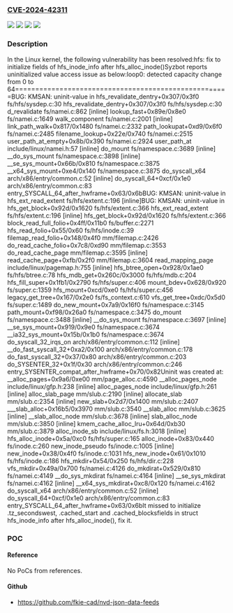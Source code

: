 ### [CVE-2024-42311](https://cve.mitre.org/cgi-bin/cvename.cgi?name=CVE-2024-42311)
![](https://img.shields.io/static/v1?label=Product&message=Linux&color=blue)
![](https://img.shields.io/static/v1?label=Version&message=&color=brightgreen)
![](https://img.shields.io/static/v1?label=Version&message=1da177e4c3f41524e886b7f1b8a0c1fc7321cac2%20&color=brightgreen)
![](https://img.shields.io/static/v1?label=Vulnerability&message=n%2Fa&color=blue)

### Description

In the Linux kernel, the following vulnerability has been resolved:hfs: fix to initialize fields of hfs_inode_info after hfs_alloc_inode()Syzbot reports uninitialized value access issue as below:loop0: detected capacity change from 0 to 64=====================================================BUG: KMSAN: uninit-value in hfs_revalidate_dentry+0x307/0x3f0 fs/hfs/sysdep.c:30 hfs_revalidate_dentry+0x307/0x3f0 fs/hfs/sysdep.c:30 d_revalidate fs/namei.c:862 [inline] lookup_fast+0x89e/0x8e0 fs/namei.c:1649 walk_component fs/namei.c:2001 [inline] link_path_walk+0x817/0x1480 fs/namei.c:2332 path_lookupat+0xd9/0x6f0 fs/namei.c:2485 filename_lookup+0x22e/0x740 fs/namei.c:2515 user_path_at_empty+0x8b/0x390 fs/namei.c:2924 user_path_at include/linux/namei.h:57 [inline] do_mount fs/namespace.c:3689 [inline] __do_sys_mount fs/namespace.c:3898 [inline] __se_sys_mount+0x66b/0x810 fs/namespace.c:3875 __x64_sys_mount+0xe4/0x140 fs/namespace.c:3875 do_syscall_x64 arch/x86/entry/common.c:52 [inline] do_syscall_64+0xcf/0x1e0 arch/x86/entry/common.c:83 entry_SYSCALL_64_after_hwframe+0x63/0x6bBUG: KMSAN: uninit-value in hfs_ext_read_extent fs/hfs/extent.c:196 [inline]BUG: KMSAN: uninit-value in hfs_get_block+0x92d/0x1620 fs/hfs/extent.c:366 hfs_ext_read_extent fs/hfs/extent.c:196 [inline] hfs_get_block+0x92d/0x1620 fs/hfs/extent.c:366 block_read_full_folio+0x4ff/0x11b0 fs/buffer.c:2271 hfs_read_folio+0x55/0x60 fs/hfs/inode.c:39 filemap_read_folio+0x148/0x4f0 mm/filemap.c:2426 do_read_cache_folio+0x7c8/0xd90 mm/filemap.c:3553 do_read_cache_page mm/filemap.c:3595 [inline] read_cache_page+0xfb/0x2f0 mm/filemap.c:3604 read_mapping_page include/linux/pagemap.h:755 [inline] hfs_btree_open+0x928/0x1ae0 fs/hfs/btree.c:78 hfs_mdb_get+0x260c/0x3000 fs/hfs/mdb.c:204 hfs_fill_super+0x1fb1/0x2790 fs/hfs/super.c:406 mount_bdev+0x628/0x920 fs/super.c:1359 hfs_mount+0xcd/0xe0 fs/hfs/super.c:456 legacy_get_tree+0x167/0x2e0 fs/fs_context.c:610 vfs_get_tree+0xdc/0x5d0 fs/super.c:1489 do_new_mount+0x7a9/0x16f0 fs/namespace.c:3145 path_mount+0xf98/0x26a0 fs/namespace.c:3475 do_mount fs/namespace.c:3488 [inline] __do_sys_mount fs/namespace.c:3697 [inline] __se_sys_mount+0x919/0x9e0 fs/namespace.c:3674 __ia32_sys_mount+0x15b/0x1b0 fs/namespace.c:3674 do_syscall_32_irqs_on arch/x86/entry/common.c:112 [inline] __do_fast_syscall_32+0xa2/0x100 arch/x86/entry/common.c:178 do_fast_syscall_32+0x37/0x80 arch/x86/entry/common.c:203 do_SYSENTER_32+0x1f/0x30 arch/x86/entry/common.c:246 entry_SYSENTER_compat_after_hwframe+0x70/0x82Uninit was created at: __alloc_pages+0x9a6/0xe00 mm/page_alloc.c:4590 __alloc_pages_node include/linux/gfp.h:238 [inline] alloc_pages_node include/linux/gfp.h:261 [inline] alloc_slab_page mm/slub.c:2190 [inline] allocate_slab mm/slub.c:2354 [inline] new_slab+0x2d7/0x1400 mm/slub.c:2407 ___slab_alloc+0x16b5/0x3970 mm/slub.c:3540 __slab_alloc mm/slub.c:3625 [inline] __slab_alloc_node mm/slub.c:3678 [inline] slab_alloc_node mm/slub.c:3850 [inline] kmem_cache_alloc_lru+0x64d/0xb30 mm/slub.c:3879 alloc_inode_sb include/linux/fs.h:3018 [inline] hfs_alloc_inode+0x5a/0xc0 fs/hfs/super.c:165 alloc_inode+0x83/0x440 fs/inode.c:260 new_inode_pseudo fs/inode.c:1005 [inline] new_inode+0x38/0x4f0 fs/inode.c:1031 hfs_new_inode+0x61/0x1010 fs/hfs/inode.c:186 hfs_mkdir+0x54/0x250 fs/hfs/dir.c:228 vfs_mkdir+0x49a/0x700 fs/namei.c:4126 do_mkdirat+0x529/0x810 fs/namei.c:4149 __do_sys_mkdirat fs/namei.c:4164 [inline] __se_sys_mkdirat fs/namei.c:4162 [inline] __x64_sys_mkdirat+0xc8/0x120 fs/namei.c:4162 do_syscall_x64 arch/x86/entry/common.c:52 [inline] do_syscall_64+0xcf/0x1e0 arch/x86/entry/common.c:83 entry_SYSCALL_64_after_hwframe+0x63/0x6bIt missed to initialize .tz_secondswest, .cached_start and .cached_blocksfields in struct hfs_inode_info after hfs_alloc_inode(), fix it.

### POC

#### Reference
No PoCs from references.

#### Github
- https://github.com/fkie-cad/nvd-json-data-feeds

